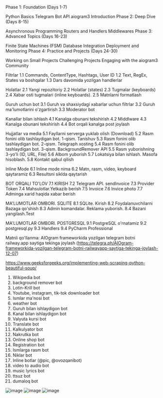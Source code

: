 Phase 1: Foundation (Days 1-7)

Python Basics
Telegram Bot API
aiogram3 Introduction
Phase 2: Deep Dive (Days 8-15)

Asynchronous Programming
Routers and Handlers
Middlewares
Phase 3: Advanced Topics (Days 16-23)

Finite State Machines (FSM)
Database Integration
Deployment and Monitoring
Phase 4: Practice and Projects (Days 24-30)

Working on Small Projects
Challenging Projects
Engaging with the aiogram3 Community

Filtrlar
1.1 Commands, ContentType, Hashtags, User ID
1.2 Text, RegEx, States va boshqalar
1.3 Dars davomida yozilgan handlerlar

Holatlar
2.1 Yangi repozitoriy
2.2 Holatlar (states)
2.3 Tugmalar (keyboards)
2.4 Xabar osti tugmalari (inline keyboards). 
2.5 Matnlarni formatlash

Guruh uchun bot
3.1 Guruh va shaxsiydagi xabarlar uchun filtrlar
3.2 Guruh ma'lumotlarini o'zgartirish 
3.3 Moderator bot

Kanallar bilan ishlash
4.1 Kanalga obunani tekshirish
4.2 Middlware
4.3 Kanalga obunani tekshirish
4.4 Bot orqali kanalga post joylash

Hujjatlar va media
5.1 Fayllarni serverga yuklab olish (Download)
5.2 Rasm fonini olib tashlaydigan bot. 1-qism. Tanishuv
5.3 Rasm fonini olib tashlaydigan bot. 2-qism. Telegraph xosting
5.4 Rasm fonini olib tashlaydigan bot. 3-qism. BackgroundRemover API
5.5 Rasm yuborishning 3-yo'li (ID, URL, File)
5.6 Albom yuborish
5.7 Lokatsiya bilan ishlash. Masofa hisoblash.
5.8 Kontakt qabul qilish

Inline Mode
6.1 Inline mode nima 
6.2 Matn, rasm, video, keyboard qaytaramiz
6.3 Resultsni siklda qaytarish

BOT ORQALI TO'LOV
7.1 KIRISH
7.2 Telegram API. sendInvoice
7.3 Provider Token
7.4 Mahsulotlar.Yetkazib berish
7.5 Invoice
7.6 Invice photo
7.7 Adminga xarid haqida xabar berish

MA'LUMOTLAR OMBORI. SQLITE
8.1 SQLite. Kirish
8.2 Foydalanuvchilarni Bazaga qo'shish
8.3 Admin komandalar. Reklama yuborish.
8.4 Bazani yangilash.Test

MA'LUMOTLAR OMBORI. POSTGRESQL
9.1 PostgreSQL o'rnatamiz
9.2 postgresql.py
9.3 Handlers
9.4 PyCharm Professional


Matnli qo'llanma: AIOgram frameworkida yozilgan telegram botni railway.app saytiga tekinga joylash (https://telegra.ph/AIOgram-frameworkida-yozilgan-telegram-botni-railwayapp-saytiga-tekinga-joylash-12-07)



https://www.geeksforgeeks.org/implementing-web-scraping-python-beautiful-soup/
1. Wikipedia bot
2. background remover bot
3. Lotin-Krill bot
4. Youtube, instagram, tik-tok downloader bot
5. Ismlar ma'nosi bot
6. weather bot
7. Guruh bilan ishlaydigon bot
8. Kanal bilan ishlaydigon bot
9. Valyuta kursi bot
10. Translate bot
11. Kalkulyator bot
12. Nakrutka bot
13. Online shop bot
14. Registration bot
15. Ismlarga rasm bot
16. Niklar bot
17. Inline botlar (@pic, @ovozqanibot)
18. video to audio bot
19. music lyrics bot
20. ttsuz bot
21. dumaloq bot

![image](https://github.com/muslimbek77/Python-course/assets/48023644/9635c0cd-608b-45a0-a039-11922d9124e0)
![image](https://github.com/muslimbek77/Python-course/assets/48023644/5b453900-ce65-4677-8e8f-eb997746cd00)
![image](https://github.com/muslimbek77/Python-course/assets/48023644/b4747461-df93-4e6e-8b78-6ae5d68936fb)


